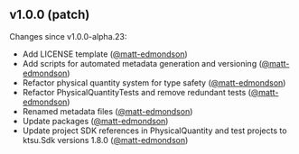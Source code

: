 ## v1.0.0 (patch)

Changes since v1.0.0-alpha.23:

- Add LICENSE template ([@matt-edmondson](https://github.com/matt-edmondson))
- Add scripts for automated metadata generation and versioning ([@matt-edmondson](https://github.com/matt-edmondson))
- Refactor physical quantity system for type safety ([@matt-edmondson](https://github.com/matt-edmondson))
- Refactor PhysicalQuantityTests and remove redundant tests ([@matt-edmondson](https://github.com/matt-edmondson))
- Renamed metadata files ([@matt-edmondson](https://github.com/matt-edmondson))
- Update packages ([@matt-edmondson](https://github.com/matt-edmondson))
- Update project SDK references in PhysicalQuantity and test projects to ktsu.Sdk versions 1.8.0 ([@matt-edmondson](https://github.com/matt-edmondson))


